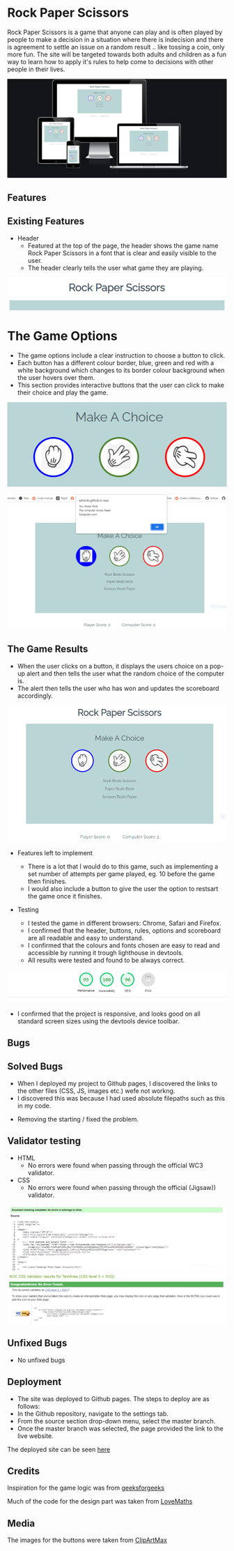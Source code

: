 # Rock Paper Scissors

Rock Paper Scissors is a game that anyone can play and is often played by people to make a decision in a situation where there is indecision and there is agreement to settle an issue on a random result .. like tossing a coin, only more fun.
The site will be targeted towards both adults and children as a fun way to learn how to apply it's rules to help come to decisions with other people in their lives.


![The website interface](assets/images/img_1.PNG)

## Features

## Existing Features

- Header
   - Featured at the top of the page, the header shows the game name Rock Paper Scissors in a font that is clear and easily visible to the user.
   - The header clearly tells the user what game they are playing.

    
![Game Header](assets/images/img_10.PNG)
    

# The Game Options

- The game options include a clear instruction to choose a button to click.
- Each button has a different colour border, blue, green and red with a white background which changes to its border colour background when the user hovers over them.
- This section provides interactive buttons that the user can click to make their choice and play the game.

![button options](assets/images/img_11.PNG)
     
![play game](assets/images/img_5.PNG)

## The Game Results

 - When the user clicks on a button, it displays the users choice on a pop-up alert and then tells the user what the random choice of the computer is.
 - The alert then tells the user who has won and updates the scoreboard accordingly.

![score update](assets/images/img_6.PNG)
    
    

- Features left to implement
   
  - There is a lot that I would do to this game, such as implementing a set number of attempts per game played, eg. 10 before the game then finishes.
  - I would also include a button to give the user the option to restsart the game once it finishes.

- Testing
    
  - I tested the game in different browsers: Chrome, Safari and Firefox.
  - I confirmed that the header, buttons, rules, options and scoreboard are all readable and easy to understand.
  - I confirmed that the colours and fonts chosen are easy to read and accessible by running it trough lighthouse in devtools.
  - All results were tested and found to be always correct.


![Screenshot of lighthouse report](assets/images/lighthouse.PNG)

  - I confirmed that the project is responsive, and looks good on all standard screen sizes using the devtools device toolbar.

## Bugs
    
## Solved Bugs

- When I deployed my project to Github pages, I discovered the links to the other files (CSS, JS, images etc.) wefe not workng.
- I discovered this was because I had used absolute filepaths such as this in my code.

<link rel="stylesheet" href="assets/css/style.css">
 
- Removing the starting / fixed the problem.

## Validator testing

- HTML
    - No errors were found when passing through the official WC3 validator.
- CSS
    - No errors were found when passing through the official (Jigsaw)) validator.

![HTML validator](assets/images/img_2.PNG)
![CSS validator](assets/images/img_3.PNG)

## Unfixed Bugs

- No unfixed bugs


## Deployment 

- The site was deployed to Github pages. The steps to deploy are as follows:
- In the Github repository, navigate to the settings tab.
- From the source section drop-down menu, select the master branch.
- Once the master branch was selected, the page provided the link to the live website.

The deployed site can be seen [here](https://ashocks.github.io/rock-paper-scissors/)
        
## Credits

Inspiration for the game logic was from [geeksforgeeks](https://www.geeksforgeeks.org/rock-paper-and-scissor-game-using-javascript/)

Much of the code for the design part was taken from 
[LoveMaths](https://learn.codeinstitute.net/ci_program/diplomainsoftwaredevelopmentecommerce)

## Media

The images for the buttons were taken from [ClipArtMax](https://www.clipartmax.com/)






 


